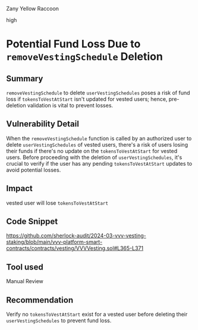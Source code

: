 Zany Yellow Raccoon

high

# Potential Fund Loss Due to `removeVestingSchedule` Deletion

## Summary
`removeVestingSchedule` to delete `userVestingSchedules` poses a risk of fund loss if `tokensToVestAtStart` isn't updated for vested users; hence, pre-deletion validation is vital to prevent losses.

## Vulnerability Detail
When the `removeVestingSchedule` function is called by an authorized user to delete `userVestingSchedules` of vested users, there's a risk of users losing their funds if there's no update on the `tokensToVestAtStart` for vested users. Before proceeding with the deletion of `userVestingSchedules`, it's crucial to verify if the user has any pending `tokensToVestAtStart` updates to avoid potential losses.
## Impact
vested user will lose `tokensToVestAtStart`
## Code Snippet
https://github.com/sherlock-audit/2024-03-vvv-vesting-staking/blob/main/vvv-platform-smart-contracts/contracts/vesting/VVVVesting.sol#L365-L371
## Tool used

Manual Review

## Recommendation
Verify no `tokensToVestAtStart` exist for a vested user before deleting their `userVestingSchedules` to prevent fund loss.